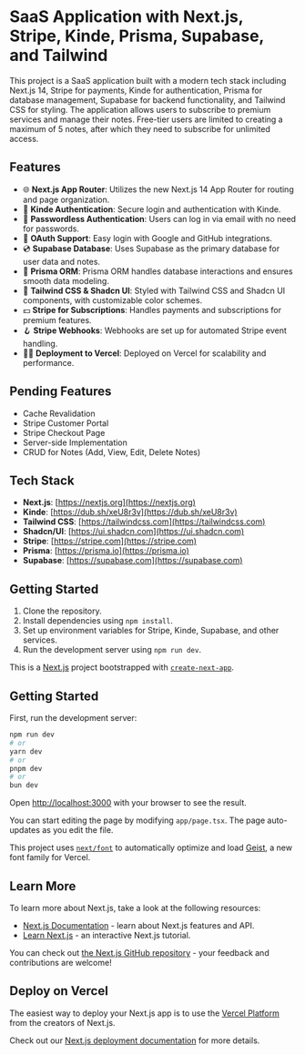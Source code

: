 # SaaS Application with Next.js, Stripe, Kinde, Prisma, Supabase, and Tailwind
This project is a SaaS application built with a modern tech stack including Next.js 14, Stripe for payments, Kinde for authentication, Prisma for database management, Supabase for backend functionality, and Tailwind CSS for styling. The application allows users to subscribe to premium services and manage their notes. Free-tier users are limited to creating a maximum of 5 notes, after which they need to subscribe for unlimited access.
## Features

- 🌐 **Next.js App Router**: Utilizes the new Next.js 14 App Router for routing and page organization.
- 🔐 **Kinde Authentication**: Secure login and authentication with Kinde.
- 📧 **Passwordless Authentication**: Users can log in via email with no need for passwords.
- 🔑 **OAuth Support**: Easy login with Google and GitHub integrations.
- 💿 **Supabase Database**: Uses Supabase as the primary database for user data and notes.
- 💨 **Prisma ORM**: Prisma ORM handles database interactions and ensures smooth data modeling.
- 🎨 **Tailwind CSS & Shadcn UI**: Styled with Tailwind CSS and Shadcn UI components, with customizable color schemes.
- 💵 **Stripe for Subscriptions**: Handles payments and subscriptions for premium features.
- 🪝 **Stripe Webhooks**: Webhooks are set up for automated Stripe event handling.
- 😶‍🌫️ **Deployment to Vercel**: Deployed on Vercel for scalability and performance.

## Pending Features

- Cache Revalidation
- Stripe Customer Portal
- Stripe Checkout Page
- Server-side Implementation
- CRUD for Notes (Add, View, Edit, Delete Notes)

## Tech Stack

- **Next.js**: [https://nextjs.org](https://nextjs.org)
- **Kinde**: [https://dub.sh/xeU8r3v](https://dub.sh/xeU8r3v)
- **Tailwind CSS**: [https://tailwindcss.com](https://tailwindcss.com)
- **Shadcn/UI**: [https://ui.shadcn.com](https://ui.shadcn.com)
- **Stripe**: [https://stripe.com](https://stripe.com)
- **Prisma**: [https://prisma.io](https://prisma.io)
- **Supabase**: [https://supabase.com](https://supabase.com)

## Getting Started

1. Clone the repository.
2. Install dependencies using `npm install`.
3. Set up environment variables for Stripe, Kinde, Supabase, and other services.
4. Run the development server using `npm run dev`.


This is a [Next.js](https://nextjs.org) project bootstrapped with [`create-next-app`](https://nextjs.org/docs/app/api-reference/cli/create-next-app).

## Getting Started

First, run the development server:

```bash
npm run dev
# or
yarn dev
# or
pnpm dev
# or
bun dev
```

Open [http://localhost:3000](http://localhost:3000) with your browser to see the result.

You can start editing the page by modifying `app/page.tsx`. The page auto-updates as you edit the file.

This project uses [`next/font`](https://nextjs.org/docs/app/building-your-application/optimizing/fonts) to automatically optimize and load [Geist](https://vercel.com/font), a new font family for Vercel.

## Learn More

To learn more about Next.js, take a look at the following resources:

- [Next.js Documentation](https://nextjs.org/docs) - learn about Next.js features and API.
- [Learn Next.js](https://nextjs.org/learn) - an interactive Next.js tutorial.

You can check out [the Next.js GitHub repository](https://github.com/vercel/next.js) - your feedback and contributions are welcome!

## Deploy on Vercel

The easiest way to deploy your Next.js app is to use the [Vercel Platform](https://vercel.com/new?utm_medium=default-template&filter=next.js&utm_source=create-next-app&utm_campaign=create-next-app-readme) from the creators of Next.js.

Check out our [Next.js deployment documentation](https://nextjs.org/docs/app/building-your-application/deploying) for more details.
